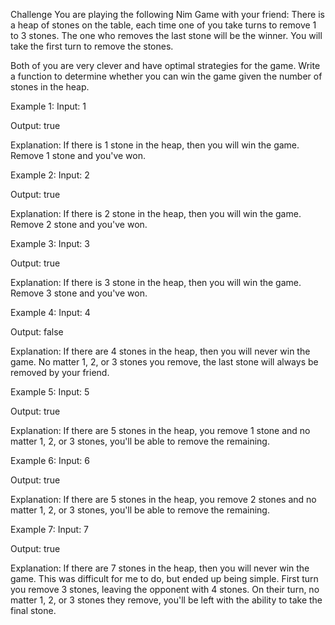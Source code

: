 Challenge
You are playing the following Nim Game with your friend: There is a heap of stones on the table, each time one of you take turns to remove 1 to 3 stones. The one who removes the last stone will be the winner. You will take the first turn to remove the stones.

Both of you are very clever and have optimal strategies for the game. Write a function to determine whether you can win the game given the number of stones in the heap.

Example 1:
Input: 1

Output: true

Explanation: If there is 1 stone in the heap, then you will win the game. Remove 1 stone and you've won.

Example 2:
Input: 2

Output: true

Explanation: If there is 2 stone in the heap, then you will win the game. Remove 2 stone and you've won.

Example 3:
Input: 3

Output: true

Explanation: If there is 3 stone in the heap, then you will win the game. Remove 3 stone and you've won.

Example 4:
Input: 4

Output: false

Explanation: If there are 4 stones in the heap, then you will never win the game. No matter 1, 2, or 3 stones you remove, the last stone will always be removed by your friend.

Example 5:
Input: 5

Output: true

Explanation: If there are 5 stones in the heap, you remove 1 stone and no matter 1, 2, or 3 stones, you'll be able to remove the remaining.

Example 6:
Input: 6

Output: true

Explanation: If there are 5 stones in the heap, you remove 2 stones and no matter 1, 2, or 3 stones, you'll be able to remove the remaining.

Example 7:
Input: 7

Output: true

Explanation: If there are 7 stones in the heap, then you will never win the game. This was difficult for me to do, but ended up being simple. First turn you remove 3 stones, leaving the opponent with 4 stones. On their turn, no matter 1, 2, or 3 stones they remove, you'll be left with the ability to take the final stone.

